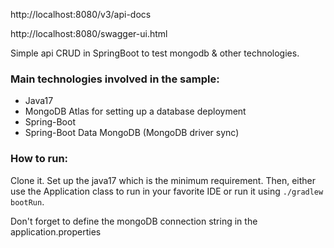 http://localhost:8080/v3/api-docs

http://localhost:8080/swagger-ui.html

Simple api CRUD in SpringBoot to test mongodb & other technologies.

### Main technologies involved in the sample:
- Java17
- MongoDB Atlas for setting up a database deployment 
- Spring-Boot
- Spring-Boot Data MongoDB (MongoDB driver sync)

### How to run:
Clone it. Set up the java17 which is the minimum requirement. Then, either use the Application class to run in your favorite IDE or run it using ```./gradlew bootRun```.

Don't forget to define the mongoDB connection string in the application.properties
